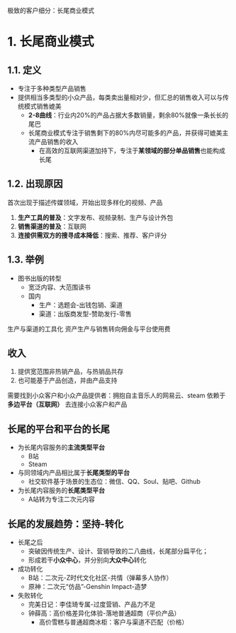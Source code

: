 极致的客户细分：长尾商业模式

# 1. 长尾商业模式

## 1.1. 定义

- 专注于多种类型产品销售
- 提供相当多类型的小众产品，每类卖出量相对少，但汇总的销售收入可以与传统模式销售媲美
	- **2-8曲线**：行业内20%的产品占据大多数销量，剩余80%就像一条长长的尾巴
	- 长尾商业模式专注于销售剩下的80%内尽可能多的产品，并获得可媲美主流产品销售的收入
		- 在高效的互联网渠道加持下，专注于**某领域的部分单品销售**也能构成长尾

## 1.2. 出现原因

首次出现于描述传媒领域，开始出现多样化的视频、产品

1. **生产工具的普及**：文字发布、视频录制、生产与设计外包
2. **销售渠道的普及**：互联网
3. **连接供需双方的搜寻成本降低**：搜索、推荐、客户评分

## 1.3. 举例

- 图书出版的转型
	- 宽泛内容、大范围读书
	- 国内
		- 生产：选题会-出钱包销、渠道
		- 渠道：出版商发型-赞助发行-零售

生产与渠道的工具化
资产生产与销售转向佣金与平台使用费

## 收入

1. 提供宽范围非热销产品，与热销品共存
2. 也可能基于产品创造，并由产品支持

需要找到小众客户和小众产品提供者：拥抱自主音乐人的网易云、steam
依赖于**多边平台（互联网）** 去连接小众客户和产品


## 长尾的平台和平台的长尾

- 为长尾内容服务的**主流类型平台**
	- B站
	- Steam
- 与同领域内产品相比属于**长尾类型的平台**
	- 社交软件基于场景的生态位：微信、QQ、Soul、贴吧、Github
- 为长尾内容服务的**长尾类型平台**
	- A站转为专注二次元内容

## 长尾的发展趋势：坚持-转化

- 长尾之后
	- 突破因传统生产、设计、营销导致的二八曲线，长尾部分扁平化；
	- 形成若干**小众中心**，并分别向**大众中心**转化
- 成功转化
	- B站：二次元-Z时代文化社区-共情（弹幕多人协作）
	- 原神：二次元“仿品”-Genshin Impact-造梦
- 失败转化
	- 完美日记：李佳琦专属-过度营销、产品力不足
	- 钟薛高：高价格差异化体验-落地普通超商（平价产品）
		- 高价雪糕与普通超商冰柜：客户与渠道不匹配（价格）

